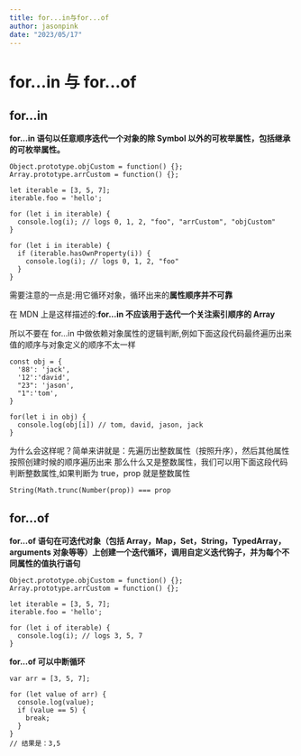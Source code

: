 ```yaml
---
title: for...in与for...of
author: jasonpink
date: "2023/05/17"
---
```


# for...in 与 for...of

## for...in

**for...in 语句以任意顺序迭代一个对象的除 Symbol 以外的可枚举属性，包括继承的可枚举属性。**

```
Object.prototype.objCustom = function() {};
Array.prototype.arrCustom = function() {};

let iterable = [3, 5, 7];
iterable.foo = 'hello';

for (let i in iterable) {
  console.log(i); // logs 0, 1, 2, "foo", "arrCustom", "objCustom"
}

for (let i in iterable) {
  if (iterable.hasOwnProperty(i)) {
    console.log(i); // logs 0, 1, 2, "foo"
  }
}
```

需要注意的一点是:用它循环对象，循环出来的**属性顺序并不可靠**

在 MDN 上是这样描述的:**for...in 不应该用于迭代一个关注索引顺序的 Array**

所以不要在 for...in 中做依赖对象属性的逻辑判断,例如下面这段代码最终遍历出来值的顺序与对象定义的顺序不太一样

```
const obj = {
  '88': 'jack',
  '12':'david',
  "23": 'jason',
  "1":'tom',
}

for(let i in obj) {
  console.log(obj[i]) // tom, david, jason, jack
}
```

为什么会这样呢？简单来讲就是：先遍历出整数属性（按照升序），然后其他属性按照创建时候的顺序遍历出来
那么什么又是整数属性，我们可以用下面这段代码判断整数属性,如果判断为 true，prop 就是整数属性

```
String(Math.trunc(Number(prop)) === prop
```

## for...of

**for...of 语句在可迭代对象（包括 Array，Map，Set，String，TypedArray，arguments 对象等等）上创建一个迭代循环，调用自定义迭代钩子，并为每个不同属性的值执行语句**

```
Object.prototype.objCustom = function() {};
Array.prototype.arrCustom = function() {};

let iterable = [3, 5, 7];
iterable.foo = 'hello';

for (let i of iterable) {
  console.log(i); // logs 3, 5, 7
}
```

**for...of 可以中断循环**

```
var arr = [3, 5, 7];

for (let value of arr) {
  console.log(value);
  if (value == 5) {
    break;
  }
}
// 结果是：3,5
```
